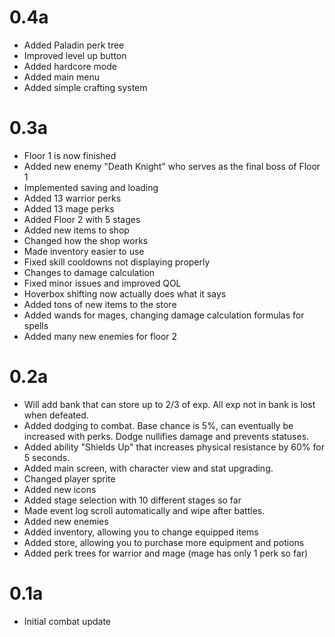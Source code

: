 # 0.4a
- Added Paladin perk tree
- Improved level up button
- Added hardcore mode
- Added main menu
- Added simple crafting system

# 0.3a
- Floor 1 is now finished
- Added new enemy "Death Knight" who serves as the final boss of Floor 1
- Implemented saving and loading
- Added 13 warrior perks
- Added 13 mage perks
- Added Floor 2 with 5 stages
- Added new items to shop
- Changed how the shop works
- Made inventory easier to use
- Fixed skill cooldowns not displaying properly
- Changes to damage calculation
- Fixed minor issues and improved QOL
- Hoverbox shifting now actually does what it says
- Added tons of new items to the store
- Added wands for mages, changing damage calculation formulas for spells
- Added many new enemies for floor 2
# 0.2a
- Will add bank that can store up to 2/3 of exp. All exp not in bank is lost when defeated.
- Added dodging to combat. Base chance is 5%, can eventually be increased with perks. Dodge nullifies damage and prevents statuses.
- Added ability "Shields Up" that increases physical resistance by 60% for 5 seconds.
- Added main screen, with character view and stat upgrading.
- Changed player sprite
- Added new icons
- Added stage selection with 10 different stages so far
- Made event log scroll automatically and wipe after battles.
- Added new enemies
- Added inventory, allowing you to change equipped items
- Added store, allowing you to purchase more equipment and potions
- Added perk trees for warrior and mage (mage has only 1 perk so far)
# 0.1a
- Initial combat update